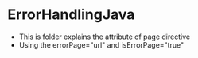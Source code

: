 # ErrorHandlingJava

* This is folder explains the attribute of page directive
* Using the errorPage="url" and isErrorPage="true"
